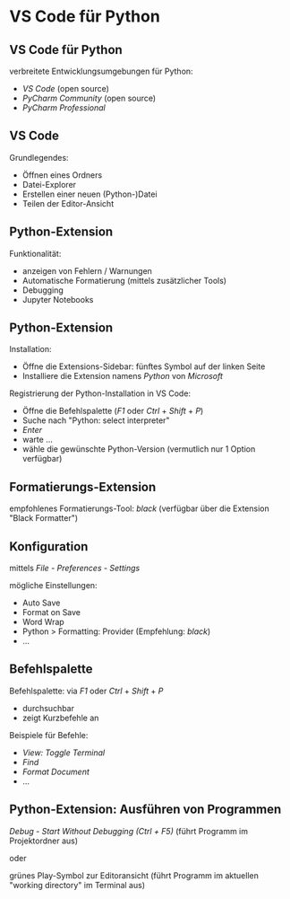 # VS Code für Python

## VS Code für Python

verbreitete Entwicklungsumgebungen für Python:

- _VS Code_ (open source)
- _PyCharm Community_ (open source)
- _PyCharm Professional_

## VS Code

Grundlegendes:

- Öffnen eines Ordners
- Datei-Explorer
- Erstellen einer neuen (Python-)Datei
- Teilen der Editor-Ansicht

## Python-Extension

Funktionalität:

- anzeigen von Fehlern / Warnungen
- Automatische Formatierung (mittels zusätzlicher Tools)
- Debugging
- Jupyter Notebooks

## Python-Extension

Installation:

- Öffne die Extensions-Sidebar: fünftes Symbol auf der linken Seite
- Installiere die Extension namens _Python_ von _Microsoft_

Registrierung der Python-Installation in VS Code:

- Öffne die Befehlspalette (_F1_ oder _Ctrl_ + _Shift_ + _P_)
- Suche nach "Python: select interpreter"
- _Enter_
- warte ...
- wähle die gewünschte Python-Version (vermutlich nur 1 Option verfügbar)

## Formatierungs-Extension

empfohlenes Formatierungs-Tool: _black_ (verfügbar über die Extension "Black Formatter")

## Konfiguration

mittels _File_ - _Preferences_ - _Settings_

mögliche Einstellungen:

- Auto Save
- Format on Save
- Word Wrap
- Python > Formatting: Provider (Empfehlung: _black_)
- ...

## Befehlspalette

Befehlspalette: via _F1_ oder _Ctrl_ + _Shift_ + _P_

- durchsuchbar
- zeigt Kurzbefehle an

Beispiele für Befehle:

- _View: Toggle Terminal_
- _Find_
- _Format Document_
- ...

## Python-Extension: Ausführen von Programmen

_Debug_ - _Start Without Debugging (Ctrl + F5)_ (führt Programm im Projektordner aus)

oder

grünes Play-Symbol zur Editoransicht (führt Programm im aktuellen "working directory" im Terminal aus)

